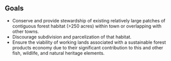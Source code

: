 ## Goals

* Conserve and provide stewardship of existing relatively large patches of contiguous forest habitat (>250 acres) within town or overlapping with other towns.     
* Discourage subdivision and parcelization of that habitat.  
* Ensure the viability of working lands associated with a sustainable forest products economy due to their significant contribution to this and other fish, wildlife, and natural heritage elements.  
